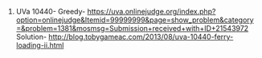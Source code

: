 1.	UVa 10440- Greedy- https://uva.onlinejudge.org/index.php?option=onlinejudge&Itemid=99999999&page=show_problem&category=&problem=1381&mosmsg=Submission+received+with+ID+21543972
Solution-  http://blog.tobygameac.com/2013/08/uva-10440-ferry-loading-ii.html

